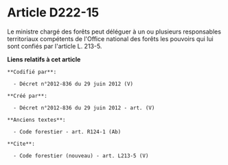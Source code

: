 # Article D222-15

Le ministre chargé des forêts peut déléguer à un ou plusieurs responsables territoriaux compétents de l'Office national des
forêts les pouvoirs qui lui sont confiés par l'article L. 213-5.

**Liens relatifs à cet article**

	**Codifié par**:

	  - Décret n°2012-836 du 29 juin 2012 (V)

	**Créé par**:

	  - Décret n°2012-836 du 29 juin 2012 - art. (V)

	**Anciens textes**:

	  - Code forestier - art. R124-1 (Ab)

	**Cite**:

	  - Code forestier (nouveau) - art. L213-5 (V)
